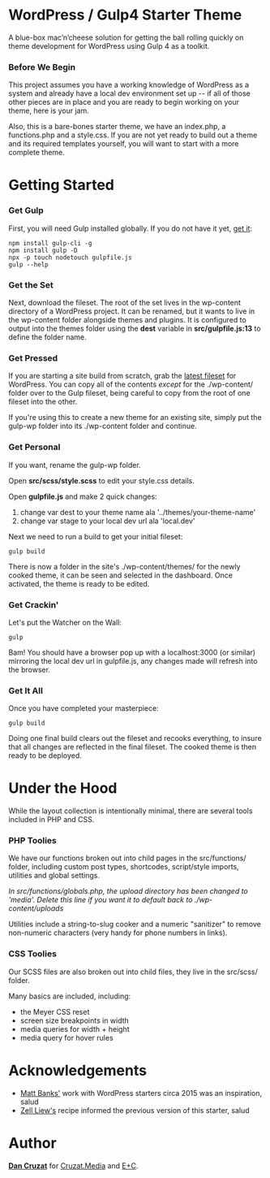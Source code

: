 # WordPress / Gulp4 Starter Theme

A blue-box mac’n’cheese solution for getting the ball rolling quickly on theme development for WordPress using Gulp 4 as a toolkit.



### Before We Begin

This project assumes you have a working knowledge of WordPress as a system and already have a local dev environment set up -- if all of those other pieces are in place and you are ready to begin working on your theme, here is your jam.

Also, this is a bare-bones starter theme, we have an index.php, a functions.php and a style.css. If you are not yet ready to build out a theme and its required templates yourself, you will want to start with a more complete theme.



# Getting Started


### Get Gulp

First, you will need Gulp installed globally. If you do not have it yet, [get it](http://gulpjs.com):

```
npm install gulp-cli -g
npm install gulp -D
npx -p touch nodetouch gulpfile.js
gulp --help
```


### Get the Set

Next, download the fileset. The root of the set lives in the wp-content directory of a WordPress project. It can be renamed, but it wants to live in the wp-content folder alongside themes and plugins. It is configured to output into the themes folder using the **dest** variable in **src/gulpfile.js:13** to define the folder name.



### Get Pressed

If you are starting a site build from scratch, grab the [latest fileset](https://wordpress.org/latest.zip) for WordPress. You can copy all of the contents *except* for the ./wp-content/ folder over to the Gulp fileset, being careful to copy from the root of one fileset into the other.

If you're using this to create a new theme for an existing site, simply put the gulp-wp folder into its ./wp-content folder and continue. 



### Get Personal

If you want, rename the gulp-wp folder. 

Open **src/scss/style.scss** to edit your style.css details.

Open **gulpfile.js** and make 2 quick changes:
1. change var dest to your theme name ala '../themes/your-theme-name'
2. change var stage to your local dev url ala 'local.dev'

Next we need to run a build to get your initial fileset:
```
gulp build
```

There is now a folder in the site's ./wp-content/themes/ for the newly cooked theme, it can be seen and selected in the dashboard. Once activated, the theme is ready to be edited.



### Get Crackin'

Let's put the Watcher on the Wall:
```
gulp
```

Bam! You should have a browser pop up with a localhost:3000 (or similar) mirroring the local dev url in gulpfile.js, any changes made will refresh into the browser.



### Get It All

Once you have completed your masterpiece:

```
gulp build
```

Doing one final build clears out the fileset and recooks everything, to insure that all changes are reflected in the final fileset. The cooked theme is then ready to be deployed.



# Under the Hood

While the layout collection is intentionally minimal, there are several tools included in PHP and CSS.



### PHP Toolies

We have our functions broken out into child pages in the src/functions/ folder, including custom post types, shortcodes, script/style imports, utilities and global settings.

*In src/functions/globals.php, the upload directory has been changed to 'media'. Delete this line if you want it to default back to ./wp-content/uploads*

Utilities include a string-to-slug cooker and a numeric "sanitizer" to remove non-numeric characters (very handy for phone numbers in links).



### CSS Toolies

Our SCSS files are also broken out into child files, they live in the src/scss/ folder.

Many basics are included, including:
- the Meyer CSS reset
- screen size breakpoints in width
- media queries for width + height
- media query for hover rules


# Acknowledgements

- [Matt Banks'](https://github.com/mattbanks) work with WordPress starters circa 2015 was an inspiration, salud
- [Zell Liew's](https://css-tricks.com/gulp-for-beginners/) recipe informed the previous version of this starter, salud

# Author

[**Dan Cruzat**](http://thecruzat.com) for [Cruzat.Media](http://cruzat.media) and [E+C](http://eencee.me).
